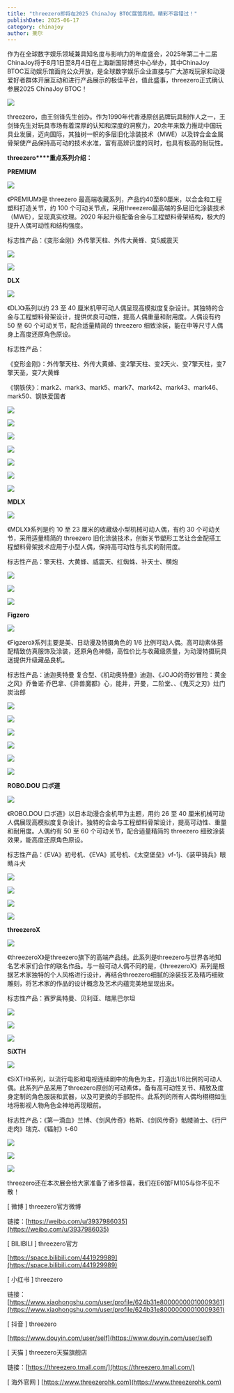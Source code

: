 ```yaml
---
title: "threezero即将在2025 ChinaJoy BTOC展馆亮相，精彩不容错过！"
publishDate: 2025-06-17
category: chinajoy
author: 莱尔
---
```


作为在全球数字娱乐领域兼具知名度与影响力的年度盛会，2025年第二十二届ChinaJoy将于8月1日至8月4日在上海新国际博览中心举办，其中ChinaJoy BTOC互动娱乐馆面向公众开放，是全球数字娱乐企业直接与广大游戏玩家和动漫爱好者群体开展互动和进行产品展示的极佳平台，值此盛事，threezero正式确认参展2025 ChinaJoy BTOC！

![](https://ec-net-1251389766.cos.ap-shanghai.myqcloud.com/wp-content/uploads/2025/06/20250617110639586.png)

threezero，由王剑锋先生创办。作为1990年代香港原创品牌玩具制作人之一，王剑锋先生对玩具市场有着深厚的认知和深度的洞察力，20余年来致力推动中国玩具业发展，迈向国际，其独树一帜的多层旧化涂装技术（MWE）以及锌合金金属骨架使产品保持高可动的技术水准，富有高辨识度的同时，也具有极高的耐玩性。

**threezero****重点系列介绍：**

**PREMIUM**

![](https://ec-net-1251389766.cos.ap-shanghai.myqcloud.com/wp-content/uploads/2025/06/20250617110609309.gif)

《PREMIUM》是 threezero 最高端收藏系列，产品约40至80厘米，以合金和工程塑料打造关节，约 100 个可动关节点，采用threezero最高端的多层旧化涂装技术（MWE），呈现真实纹理。2020 年起升级配备合金与工程塑料骨架结构，极大的提升人偶可动性和结构强度。

标志性产品：《变形金刚》外传擎天柱、外传大黄蜂、变5威震天

![](https://ec-net-1251389766.cos.ap-shanghai.myqcloud.com/wp-content/uploads/2025/06/20250617110559508.jpeg)

![](https://ec-net-1251389766.cos.ap-shanghai.myqcloud.com/wp-content/uploads/2025/06/20250617110603769.jpeg)

**DLX**

![](https://ec-net-1251389766.cos.ap-shanghai.myqcloud.com/wp-content/uploads/2025/06/20250617110555362.gif)

《DLX》系列以约 23 至 40 厘米机甲可动人偶呈现高模拟度复杂设计。其独特的合金与工程塑料骨架设计，提供优良可动性，提高人偶重量和耐用度。人偶设有约 50 至 60 个可动关节，配合适量精简的 threezero 细致涂装，能在中等尺寸人偶身上高度还原角色原设。

标志性产品：

《变形金刚》：外传擎天柱、外传大黄蜂、变2擎天柱、变2天火、变7擎天柱，变7擎天圣，变7大黄蜂

《钢铁侠》：mark2、mark3、mark5、mark7、mark42、mark43、mark46、mark50、钢铁爱国者

![](https://ec-net-1251389766.cos.ap-shanghai.myqcloud.com/wp-content/uploads/2025/06/20250617110557947.jpeg)

![](https://ec-net-1251389766.cos.ap-shanghai.myqcloud.com/wp-content/uploads/2025/06/20250617110558398.jpeg)

![](https://ec-net-1251389766.cos.ap-shanghai.myqcloud.com/wp-content/uploads/2025/06/20250617110600818.jpeg)

![](https://ec-net-1251389766.cos.ap-shanghai.myqcloud.com/wp-content/uploads/2025/06/20250617110601186-512x1024.jpeg)

![](https://ec-net-1251389766.cos.ap-shanghai.myqcloud.com/wp-content/uploads/2025/06/20250617110607137.jpeg)

![](https://ec-net-1251389766.cos.ap-shanghai.myqcloud.com/wp-content/uploads/2025/06/20250617110604619.jpeg)

![](https://ec-net-1251389766.cos.ap-shanghai.myqcloud.com/wp-content/uploads/2025/06/20250617110605583.jpeg)

**MDLX**

![](https://ec-net-1251389766.cos.ap-shanghai.myqcloud.com/wp-content/uploads/2025/06/20250617110612624.gif)

《MDLX》系列是约 10 至 23 厘米的收藏级小型机械可动人偶，有约 30 个可动关节，采用适量精简的 threezero 旧化涂装技术，创新关节塑形工艺让合金配搭工程塑料骨架技术应用于小型人偶，保持高可动性与扎实的耐用度。

标志性产品：擎天柱、大黄蜂、威震天、红蜘蛛、补天士、横炮

![](https://ec-net-1251389766.cos.ap-shanghai.myqcloud.com/wp-content/uploads/2025/06/20250617110611102.jpeg)

![](https://ec-net-1251389766.cos.ap-shanghai.myqcloud.com/wp-content/uploads/2025/06/20250617110608339-683x1024.jpeg)

![](https://ec-net-1251389766.cos.ap-shanghai.myqcloud.com/wp-content/uploads/2025/06/20250617110620170-683x1024.jpeg)

**Figzero**

![](https://ec-net-1251389766.cos.ap-shanghai.myqcloud.com/wp-content/uploads/2025/06/20250617110617795.gif)

《Figzero》系列主要是美、日动漫及特摄角色的 1/6 比例可动人偶。高可动素体搭配精致仿真服饰及涂装，还原角色神髓，高性价比与收藏级质量，为动漫特摄玩具迷提供升级藏品良机。

标志性产品：迪迦奥特曼 复合型、《机动奥特曼》迪迦、《JOJO的奇妙冒险：黄金之风》乔鲁诺·乔巴拿、《异兽魔都》心，能井，开曼，二阶堂、、《鬼灭之刃》灶门炭治郎

![](https://ec-net-1251389766.cos.ap-shanghai.myqcloud.com/wp-content/uploads/2025/06/20250617110614701.jpeg)

![](https://ec-net-1251389766.cos.ap-shanghai.myqcloud.com/wp-content/uploads/2025/06/20250617110613636.jpeg)

![](https://ec-net-1251389766.cos.ap-shanghai.myqcloud.com/wp-content/uploads/2025/06/20250617110625991.jpeg)

![](https://ec-net-1251389766.cos.ap-shanghai.myqcloud.com/wp-content/uploads/2025/06/20250617110615572.jpeg)

![](https://ec-net-1251389766.cos.ap-shanghai.myqcloud.com/wp-content/uploads/2025/06/20250617110637242.jpeg)

![](https://ec-net-1251389766.cos.ap-shanghai.myqcloud.com/wp-content/uploads/2025/06/20250617110621239.jpeg)

**ROBO.DOU** **口ボ道**

![](https://ec-net-1251389766.cos.ap-shanghai.myqcloud.com/wp-content/uploads/2025/06/20250617110618230.gif)

《ROBO.DOU 口ボ道》以日本动漫合金机甲为主题，用约 26 至 40 厘米机械可动人偶展现高模拟度复杂设计。独特的合金与工程塑料骨架设计，提高可动性、重量和耐用度。人偶约有 50 至 60 个可动关节，配合适量精简的 threezero 细致涂装效果，能高度还原角色原设。

标志性产品：《EVA》初号机、《EVA》贰号机、《太空堡垒》vf-1j、《装甲骑兵》眼睛斗犬

![](https://ec-net-1251389766.cos.ap-shanghai.myqcloud.com/wp-content/uploads/2025/06/20250617110623529.jpeg)

![](https://ec-net-1251389766.cos.ap-shanghai.myqcloud.com/wp-content/uploads/2025/06/20250617110624594.jpeg)

![](https://ec-net-1251389766.cos.ap-shanghai.myqcloud.com/wp-content/uploads/2025/06/20250617110628844.jpeg)

![](https://ec-net-1251389766.cos.ap-shanghai.myqcloud.com/wp-content/uploads/2025/06/20250617110627716.jpeg)

**threezeroX**

![](https://ec-net-1251389766.cos.ap-shanghai.myqcloud.com/wp-content/uploads/2025/06/20250617110630801.gif)

《threezeroX》是threezero旗下的高端产品线。此系列是threezero与世界各地知名艺术家们合作的联名作品。与一般可动人偶不同的是，《threezeroX》系列是根据艺术家独特的个人风格进行设计，再结合threezero细腻的涂装技艺及精巧细致雕刻，将艺术家的作品的设计概念及艺术内蕴完美地呈现出来。

标志性产品：赛罗奥特曼、贝利亚、暗黑巴尔坦

![](https://ec-net-1251389766.cos.ap-shanghai.myqcloud.com/wp-content/uploads/2025/06/20250617110629235.jpeg)

![](https://ec-net-1251389766.cos.ap-shanghai.myqcloud.com/wp-content/uploads/2025/06/20250617110641524.jpeg)

![](https://ec-net-1251389766.cos.ap-shanghai.myqcloud.com/wp-content/uploads/2025/06/20250617110631201.jpeg)

**SiXTH**

![](https://ec-net-1251389766.cos.ap-shanghai.myqcloud.com/wp-content/uploads/2025/06/20250617110632631.gif)

《SiXTH》系列，以流行电影和电视连续剧中的角色为主，打造出1/6比例的可动人偶。此系列产品采用了threezero原创的可动素体，备有高可动性关节、精致及度身定制的角色服装和武器，以及可更换的手部配件。此系列的所有人偶均栩栩如生地将影视人物角色全神地再现眼前。

标志性产品：《第一滴血》兰博、《剑风传奇》格斯、《剑风传奇》骷髅骑士、《行尸走肉》瑞克、《辐射》t-60

![](https://ec-net-1251389766.cos.ap-shanghai.myqcloud.com/wp-content/uploads/2025/06/20250617110634453.jpeg)

![](https://ec-net-1251389766.cos.ap-shanghai.myqcloud.com/wp-content/uploads/2025/06/20250617110635618.jpeg)

![](https://ec-net-1251389766.cos.ap-shanghai.myqcloud.com/wp-content/uploads/2025/06/20250617110636981.jpeg)

threezero还在本次展会给大家准备了诸多惊喜，我们在E6馆FM105与你不见不散！

\[ 微博 \] threezero官方微博   

链接：[https://weibo.com/u/3937986035](https://weibo.com/u/3937986035)

\[ BILIBILI \] threezero官方  

[https://space.bilibili.com/441929989](https://space.bilibili.com/441929989)

\[ 小红书 \] threezero

链接：[https://www.xiaohongshu.com/user/profile/624b31e80000000010009361](https://www.xiaohongshu.com/user/profile/624b31e80000000010009361)

\[ 抖音 \] threezero

[https://www.douyin.com/user/self](https://www.douyin.com/user/self)

\[ 天猫 \] threezero天猫旗舰店 

链接：[https://threezero.tmall.com/](https://threezero.tmall.com/)

\[ 海外官网 \] [https://www.threezerohk.com](https://www.threezerohk.com)
